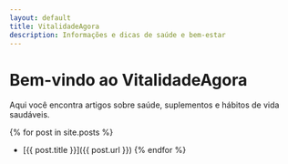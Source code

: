 ```yaml
---
layout: default
title: VitalidadeAgora
description: Informações e dicas de saúde e bem-estar
---
```


# Bem-vindo ao VitalidadeAgora

Aqui você encontra artigos sobre saúde, suplementos e hábitos de vida saudáveis.

{% for post in site.posts %}
- [{{ post.title }}]({{ post.url }})
{% endfor %}
